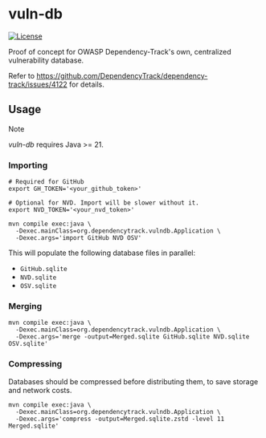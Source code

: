 # vuln-db

[![License](http://img.shields.io/:license-apache-brightgreen.svg)](http://www.apache.org/licenses/LICENSE-2.0.html)

Proof of concept for OWASP Dependency-Track's own, centralized vulnerability database.

Refer to https://github.com/DependencyTrack/dependency-track/issues/4122 for details.

## Usage

> [!NOTE]
> *vuln-db* requires Java >= 21.

### Importing

```shell
# Required for GitHub
export GH_TOKEN='<your_github_token>'

# Optional for NVD. Import will be slower without it.
export NVD_TOKEN='<your_nvd_token>'

mvn compile exec:java \
  -Dexec.mainClass=org.dependencytrack.vulndb.Application \
  -Dexec.args='import GitHub NVD OSV'
```

This will populate the following database files in parallel:

* `GitHub.sqlite`
* `NVD.sqlite`
* `OSV.sqlite`

### Merging

```shell
mvn compile exec:java \
  -Dexec.mainClass=org.dependencytrack.vulndb.Application \
  -Dexec.args='merge -output=Merged.sqlite GitHub.sqlite NVD.sqlite OSV.sqlite'
```

### Compressing

Databases should be compressed before distributing them, to save storage and network costs.

```shell
mvn compile exec:java \
  -Dexec.mainClass=org.dependencytrack.vulndb.Application \
  -Dexec.args='compress -output=Merged.sqlite.zstd -level 11 Merged.sqlite'
```